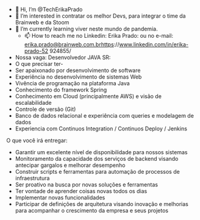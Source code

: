 - 👋 Hi, I’m @TechErikaPrado
- 👀 I’m interested in contratar os melhor Devs, para integrar o time da Brainweb e da Stoom
- 🌱 I’m currently learning viver neste mundo de pandemia.
  - 📫 How to reach me no Linkedin: Erika Prado:  ou no e-mail: erika.prado@brainweb.com.brhttps://www.linkedin.com/in/erika-prado-52
  924855/   
- Nossa vaga: Desenvolvedor JAVA SR:
- O que precisar ter- 
- Ser apaixonado por desenvolvimento de software
- Experiência no desenvolvimento de sistemas Web
- Vivência de programação na plataforma Java
- Conhecimento do framework Spring
- Conhecimento em Cloud (principalmente AWS) e visão de escalabilidade
- Controle de versão (Git)
- Banco de dados relacional e experiência com queries e modelagem de dados
- Experiencia com Continuos Integration / Continuos Deploy / Jenkins

O que você irá entregar:
- Garantir um excelente nível de disponibilidade para nossos sistemas
- Monitoramento da capacidade dos serviços de backend visando antecipar gargalos e melhorar desempenho
- Construir scripts e ferramentas para automação de processos de infraestrutura
- Ser proativo na busca por novas soluções e ferramentas
- Ter vontade de aprender coisas novas todos os dias
- Implementar novas funcionalidades
- Participar de definições de arquitetura visando inovação e melhorias para acompanhar o crescimento da empresa e seus projetos
